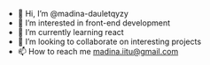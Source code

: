 - 👋 Hi, I’m @madina-dauletqyzy
- 👀 I’m interested in front-end development
- 🌱 I’m currently learning react
- 💞️ I’m looking to collaborate on interesting projects
- 📫 How to reach me madina.iitu@gmail.com
